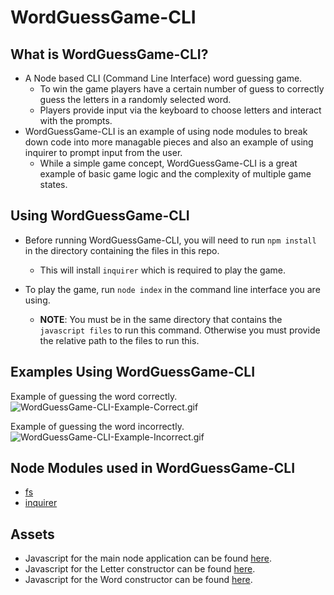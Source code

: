 # WordGuessGame-CLI

## __What is WordGuessGame-CLI?__
* A Node based CLI (Command Line Interface) word guessing game.
  * To win the game players have a certain number of guess to correctly guess the letters in a randomly selected word.
  * Players provide input via the keyboard to choose letters and interact with the prompts.
* WordGuessGame-CLI is an example of using node modules to break down code into more managable pieces and also an example of using inquirer to prompt input from the user.
  * While a simple game concept, WordGuessGame-CLI is a great example of basic game logic and the complexity of multiple game states.

## __Using WordGuessGame-CLI__

* Before running WordGuessGame-CLI, you will need to run `npm install` in the directory containing the files in this repo. 
  * This will install `inquirer` which is required to play the game.

* To play the game, run `node index` in the command line interface you are using. 
  * __NOTE__: You must be in the same directory that contains the `javascript files` to run this command. Otherwise you must provide the relative path to the files to run this.


## __Examples Using WordGuessGame-CLI__
Example of guessing the word correctly.
![WordGuessGame-CLI-Example-Correct.gif](assets/images/WordGuessGame-CLI-Example-Correct.gif)

Example of guessing the word incorrectly.
![WordGuessGame-CLI-Example-Incorrect.gif](assets/images/WordGuessGame-CLI-Example-Incorrect.gif)

## __Node Modules used in WordGuessGame-CLI__
* [fs](https://nodejs.org/api/fs.html)
* [inquirer]((https://www.npmjs.com/package/inquirer))

## __Assets__
* Javascript for the main node application can be found [here](index.js).
* Javascript for the Letter constructor can be found [here](letter.js).
* Javascript for the Word constructor can be found [here](word.js).




